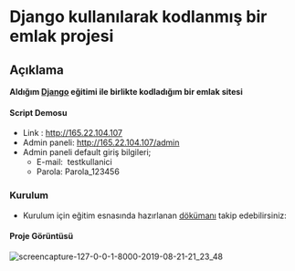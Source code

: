 # Django kullanılarak kodlanmış bir emlak projesi


## Açıklama
**Aldığım [Django](https://www.udemy.com/python-django-dev-to-deployment ) eğitimi ile birlikte kodladığım bir emlak sitesi**



#### Script Demosu
* Link : http://165.22.104.107
* Admin paneli: http://165.22.104.107/admin
* Admin paneli default giriş bilgileri;  
   - E-mail: &nbsp;testkullanici 
   - Parola: Parola_123456




### Kurulum
* Kurulum için eğitim esnasında hazırlanan [dökümanı](https://gist.github.com/bradtraversy/cfa565b879ff1458dba08f423cb01d71) takip edebilirsiniz:


#### Proje Görüntüsü
![screencapture-127-0-0-1-8000-2019-08-21-21_23_48](https://user-images.githubusercontent.com/25087769/63457628-0adf0700-c45a-11e9-8d85-f77722b39d94.png)



